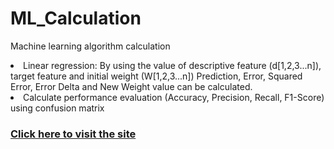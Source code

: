 # ML_Calculation
Machine learning algorithm calculation
<li>Linear regression: 
By using the value of descriptive feature (d[1,2,3...n]), target feature and initial weight (W[1,2,3...n]) Prediction, Error, Squared Error, Error Delta and New Weight value can be calculated.</li>
<li>Calculate performance evaluation (Accuracy, Precision, Recall, F1-Score) using confusion matrix </li>



### [Click here to visit the site](https://ml-calculation-sakib.netlify.app)


